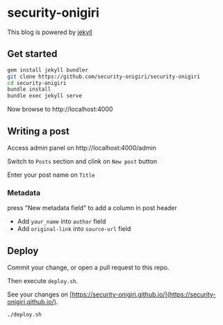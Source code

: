 # security-onigiri

This blog is powered by [jekyll](http://jekyllrb.com/)

## Get started

```bash
gem install jekyll bundler
git clone https://github.com/security-onigiri/security-onigiri
cd security-onigiri
bundle install
bundle exec jekyll serve
```

Now browse to http://localhost:4000

## Writing a post

Access admin panel on http://localhost:4000/admin

Switch to `Posts` section and clink on `New post` button

Enter your post name on `Title`

### Metadata

press "New metadata field" to add a column in post header

- Add `your_name` into `author` field
- Add `original-link` into `source-url` field

## Deploy

Commit your change, or open a pull request to this repo.

Then execute `deploy.sh`.

See your changes on [https://security-onigiri.github.io/](https://security-onigiri.github.io/).

```bash
./deploy.sh
```

